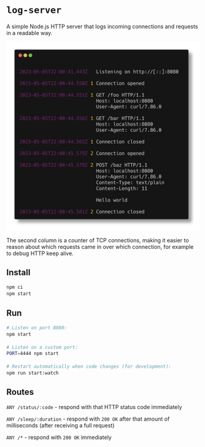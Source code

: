 # `log-server`

A simple Node.js HTTP server that logs incoming connections and requests in a readable way.

![Screenshot](doc/screenshot.png)

The second column is a counter of TCP connections, making it easier to reason about which requests
came in over which connection, for example to debug HTTP keep alive.

## Install

```sh
npm ci
npm start
```

## Run

```sh
# Listen on port 8080:
npm start

# Listen on a custom port:
PORT=4444 npm start

# Restart automatically when code changes (for development):
npm run start:watch
```

## Routes

`ANY /status/:code` - respond with that HTTP status code immediately

`ANY /sleep/:duration` - respond with `200 OK` after that amount of milliseconds (after receiving a
full request)

`ANY /*` - respond with `200 OK` immediately
